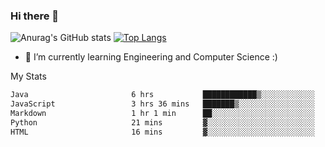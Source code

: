 ### Hi there 👋

![Anurag's GitHub stats](https://github-readme-stats.vercel.app/api?username=MatteoIorio11&show_icons=true&theme=dark) 
[![Top Langs](https://github-readme-stats.vercel.app/api/top-langs/?username=MatteoIorio11&theme=dark)](https://github.com/MatteoIorio11/github-readme-stats)

- 🌱 I’m currently learning Engineering and Computer Science :)

<!--
**MatteoIorio11/MatteoIorio11** is a ✨ _special_ ✨ repository because its `README.md` (this file) appears on your GitHub profile.

Here are some ideas to get you started:

- 🔭 I’m currently working on ...
- 🌱 I’m currently learning ...
- 👯 I’m looking to collaborate on ...
- 🤔 I’m looking for help with ...
- 💬 Ask me about ...
- 📫 How to reach me: ...
- 😄 Pronouns: ...
- ⚡ Fun fact: ...
-->
My Stats
<!--START_SECTION:waka-->

```txt
Java                       6 hrs           ████████████▒░░░░░░░░░░░░   49.26 %
JavaScript                 3 hrs 36 mins   ███████▒░░░░░░░░░░░░░░░░░   29.65 %
Markdown                   1 hr 1 min      ██░░░░░░░░░░░░░░░░░░░░░░░   08.46 %
Python                     21 mins         ▓░░░░░░░░░░░░░░░░░░░░░░░░   02.97 %
HTML                       16 mins         ▓░░░░░░░░░░░░░░░░░░░░░░░░   02.32 %
```

<!--END_SECTION:waka-->
